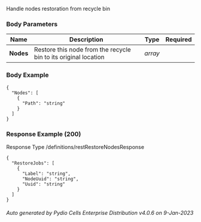 






 
Handle nodes restoration from recycle bin  


### Body Parameters

Name | Description | Type | Required
---|---|---|---
**Nodes** | Restore this node from the recycle bin to its original location | _array_ |   


### Body Example
```
{
  "Nodes": [
    {
      "Path": "string"
    }
  ]
}
```






### Response Example (200)
Response Type /definitions/restRestoreNodesResponse

```
{
  "RestoreJobs": [
    {
      "Label": "string",
      "NodeUuid": "string",
      "Uuid": "string"
    }
  ]
}
```




###### Auto generated by Pydio Cells Enterprise Distribution v4.0.6 on 9-Jan-2023
